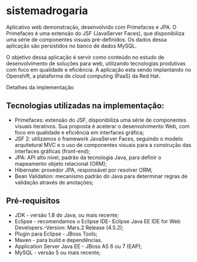 # sistemadrogaria

Aplicativo web demonstração, desenvolvido com Primefaces e JPA. O Primefaces é uma extensão do JSF (JavaServer Faces), que disponibiliza uma série de componentes visuais pré-definidos.  Os dados dessa aplicação são persistidos no banco de dados MySQL.

O objetivo dessa aplicação é servir como conteúdo no estudo de desenvolvimento de soluções para web, utilizando tecnologias produtivas com foco em qualidade e eficiência. A aplicação esta sendo implantando no Openshift, a plataforma de cloud computing (PaaS) da Red Hat.

Detalhes da implementação

<h2>Tecnologias utilizadas na implementação:</h2>
<ul>
    <li>Primefaces: extensão do JSF, disponibiliza uma série de componentes visuais iterativos. Sua proposta é acelerar o desenvolvimento Web, com foco em qualidade e eficiência em interfaces gráfica;</li>
    <li>JSF 2: utilizamos o framework JavaServer Faces, seguindo o modelo arquitetural MVC e o uso de componentes visuais para a construção das interfaces gráficas (front-end);</li>
    <li>JPA: API alto nível, padrão da tecnologia Java, para definir o mapeamento objeto relacional (ORM);</li>
    <li>Hibernate: provedor JPA, responsável por resolver ORM;</li>
    
   <li> Bean Validation: mecanismo padrão do Java para determinar regras de validação através de anotações;</li>
</ul>


<h2>Pré-requisitos</h2>
<ul>
    <li> JDK - versão 1.8 do Java, ou mais recente;</li>
   <li> Eclipse - recomendamos o Eclipse IDE- Eclipse Java EE IDE for Web Developers.-Version: Mars.2 Release (4.5.2);</li>
    <li>Plugin para Eclipse - JBoss Tools;</li>
    <li>Maven - para build e dependências.</li>
    <li>Application Server Java EE - JBoss AS 6 ou 7 (EAP);</li>
    <li>MySQL - versão 5 ou mais recente;</li>
</ul>
